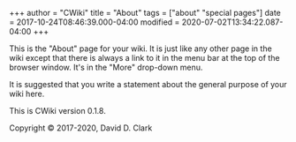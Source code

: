 +++
author = "CWiki"
title = "About"
tags = ["about" "special pages"]
date = 2017-10-24T08:46:39.000-04:00
modified = 2020-07-02T13:34:22.087-04:00
+++

This is the "About" page for your wiki. It is just like any other page in the wiki except that there is always a link to it in the menu bar at the top of the browser window. It's in the "More" drop-down menu.

It is suggested that you write a statement about the general purpose of your wiki here.

This is CWiki version 0.1.8.

Copyright © 2017-2020, David D. Clark